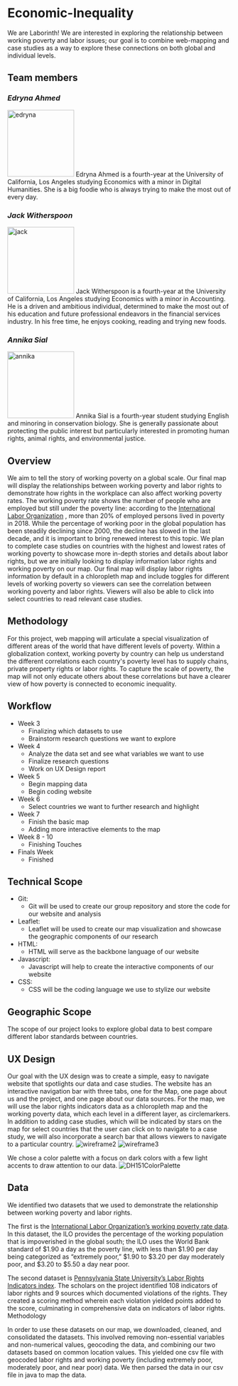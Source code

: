 # Economic-Inequality
We are Laborinth! We are interested in exploring the relationship between working poverty and labor issues; our goal is to combine web-mapping and case studies as a way to explore these connections on both global and individual levels.

## Team members
### *Edryna Ahmed*
<img width="150" alt="edryna" src="https://user-images.githubusercontent.com/102548069/166313201-bfe017b9-f539-40ed-888f-8ac38a683fd5.png">
Edryna Ahmed is a fourth-year at the University of California, Los Angeles studying Economics with a minor in Digital Humanities. She is a big foodie who is always trying to make the most out of every day.

### *Jack Witherspoon*
<img width="150" alt="jack" src="https://user-images.githubusercontent.com/102548069/166313285-1670e669-3f05-4e26-91eb-db6a7ff2a15e.png">
Jack Witherspoon is a fourth-year at the University of California, Los Angeles studying Economics with a minor in Accounting. He is a driven and ambitious individual, determined to make the most out of his education and future professional endeavors in the financial services industry. In his free time, he enjoys cooking, reading and trying new foods.

### *Annika Sial*
<img width="150" alt="annika" src="https://user-images.githubusercontent.com/102548069/166313144-06c4e1a3-a75c-45c4-b9f2-4f70ae074d91.png">
Annika Sial is a fourth-year student studying English and minoring in conservation biology. She is generally passionate about protecting the public interest but particularly interested in promoting human rights, animal rights, and environmental justice.


## Overview
We aim to tell the story of working poverty on a global scale. Our final map will display the relationships between working poverty and labor rights to demonstrate how rights in the workplace can also affect working poverty rates. The working poverty rate shows the number of people who are employed but still under the poverty line: according to the [International Labor Organization](https://ilo.org/wcmsp5/groups/public/---dgreports/---stat/documents/publication/wcms_696387.pdf) , more than 20% of employed persons lived in poverty in 2018. While the percentage of working poor in the global population has been steadily declining since 2000, the decline has slowed in the last decade, and it is important to bring renewed interest to this topic. We plan to complete case studies on countries with the highest and lowest rates of working poverty to showcase more in-depth stories and details about labor rights, but we are initially looking to display information labor rights and working poverty on our map. Our final map will display labor rights information by default in a chloropleth map and include toggles for different levels of working poverty so viewers can see the correlation between working poverty and labor rights. Viewers will also be able to click into select countries to read relevant case studies.

## Methodology
For this project, web mapping will articulate a special visualization of different areas of the world that have different levels of poverty. Within a globalization context, working poverty by country can help us understand the different correlations each country's poverty level has to supply chains, private property rights or labor rights. To capture the scale of poverty, the map will not only educate others about these correlations but have a clearer view of how poverty is connected to economic inequality.

## Workflow
* Week 3
    * Finalizing which datasets to use
    * Brainstorm research questions we want to explore
* Week 4
    * Analyze the data set and see what variables we want to use
    * Finalize research questions
    * Work on UX Design report
* Week 5
    * Begin mapping data
    * Begin coding website
* Week 6
    * Select countries we want to further research and highlight
* Week 7
    * Finish the basic map
    * Adding more interactive elements to the map
* Week 8 - 10
    * Finishing Touches
* Finals Week
    * Finished
    
## Technical Scope
* Git:
    * Git will be used to create our group repository and store the code for our website and analysis
* Leaflet:
    * Leaflet will be used to create our map visualization and showcase the geographic components of our research
* HTML:
    * HTML will serve as the backbone language of our website
* Javascript:
    * Javascript will help to create the interactive components of our website
* CSS:
    * CSS will be the coding language we use to stylize our website

## Geographic Scope 
The scope of our project looks to explore global data to best compare different labor standards between countries.

## UX Design
Our goal with the UX design was to create a simple, easy to navigate website that spotlights our data and case studies. The website has an interactive navigation bar with three tabs, one for the Map, one page about us and the project, and one page about our data sources. For the map, we will use the labor rights indicators data as a chloropleth map and the working poverty data, which each level in a different layer, as circlemarkers. In addition to adding case studies, which will be indicated by stars on the map for select countries that the user can click on to navigate to a case study, we will also incorporate a search bar that allows viewers to navigate to a particular country.
![wireframe2](https://user-images.githubusercontent.com/102548069/166314035-cebb8694-d234-4510-b88e-dcbc4dc74a7c.PNG)
![wireframe3](https://user-images.githubusercontent.com/102548069/166314039-ef953088-baab-4b14-bf09-69db0d01264e.PNG)

We chose a color palette with a focus on dark colors with a few light accents to draw attention to our data. 
![DH151ColorPalette](https://user-images.githubusercontent.com/102548069/166314652-f2de8ac2-25c5-4782-87f1-5e70b9d4f759.png)

## Data
We identified two datasets that we used to demonstrate the relationship between working poverty and labor rights.

The first is the [International Labor Organization’s working poverty rate data](https://ilostat.ilo.org/topics/working-poor/#). In this dataset, the ILO provides the percentage of the working population that is impoverished in the global south; the ILO uses the World Bank standard of $1.90 a day as the poverty line, with less than $1.90 per day being categorized as “extremely poor,” $1.90 to $3.20 per day moderately poor, and $3.20 to $5.50 a day near poor.

The second dataset is [Pennsylvania State University’s Labor Rights Indicators index](https://www.dept.psu.edu/liberalarts/WorkersRights/about). The scholars on the project identified 108 indicators of labor rights and 9 sources which documented violations of the rights. They created a scoring method wherein each violation yielded points added to the score, culminating in comprehensive data on indicators of labor rights.
Methodology

In order to use these datasets on our map, we downloaded, cleaned, and consolidated the datasets. This involved removing non-essential variables and non-numerical values, geocoding the data, and combining our two datasets based on common location values. This yielded one csv file with geocoded labor rights and working poverty (including extremely poor, moderately poor, and near poor) data. We then parsed the data in our csv file in java to map the data. 

